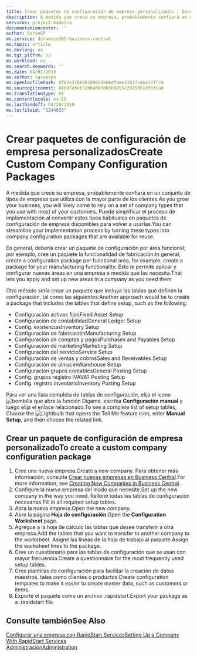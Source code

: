 ```yaml
---
title: Crear paquetes de configuración de empresa personalizados | Documentos de Microsoft
description: A medida que crece su empresa, probablemente confiará en un conjunto de tipos de empresa que utiliza con la mayor parte de los clientes. Puede simplificar el proceso de implementación al convertir estos tipos habituales en paquetes de configuración de empresa disponibles para volver a usarlas.
services: project-madeira
documentationcenter: ''
author: SorenGP
ms.service: dynamics365-business-central
ms.topic: article
ms.devlang: na
ms.tgt_pltfrm: na
ms.workload: na
ms.search.keywords: ''
ms.date: 04/01/2019
ms.author: sgroespe
ms.openlocfilehash: 0f87e3708802898d1b86dfaae31b37cdee37ff74
ms.sourcegitcommit: 60b87e5eb32bb408dd65b9855c29159b1dfbfca8
ms.translationtype: HT
ms.contentlocale: es-ES
ms.lasthandoff: 04/29/2019
ms.locfileid: "1244635"
---
```

# <a name="create-custom-company-configuration-packages"></a><span data-ttu-id="e4a67-104">Crear paquetes de configuración de empresa personalizados</span><span class="sxs-lookup"><span data-stu-id="e4a67-104">Create Custom Company Configuration Packages</span></span>
<span data-ttu-id="e4a67-105">A medida que crece su empresa, probablemente confiará en un conjunto de tipos de empresa que utiliza con la mayor parte de los clientes.</span><span class="sxs-lookup"><span data-stu-id="e4a67-105">As you grow your business, you will likely come to rely on a set of company types that you use with most of your customers.</span></span> <span data-ttu-id="e4a67-106">Puede simplificar el proceso de implementación al convertir estos tipos habituales en paquetes de configuración de empresa disponibles para volver a usarlas.</span><span class="sxs-lookup"><span data-stu-id="e4a67-106">You can streamline your implementation process by turning these types into company configuration packages that are available for reuse.</span></span>  

<span data-ttu-id="e4a67-107">En general, debería crear un paquete de configuración por área funcional; por ejemplo, cree un paquete la funcionalidad de fabricación.</span><span class="sxs-lookup"><span data-stu-id="e4a67-107">In general, create a configuration package per functional area, for example, create a package for your manufacturing functionality.</span></span> <span data-ttu-id="e4a67-108">Esto le permite aplicar y configurar nuevas áreas en una empresa a medida que las necesita.</span><span class="sxs-lookup"><span data-stu-id="e4a67-108">That lets you apply and set up new areas in a company as you need them</span></span>  

<span data-ttu-id="e4a67-109">Otro método sería crear un paquete que incluya las tablas que definen la configuración, tal como las siguientes:</span><span class="sxs-lookup"><span data-stu-id="e4a67-109">Another approach would be to create a package that includes the tables that define setup, such as the following:</span></span>  

-   <span data-ttu-id="e4a67-110">Configuración activos fijos</span><span class="sxs-lookup"><span data-stu-id="e4a67-110">Fixed Asset Setup</span></span>  
-   <span data-ttu-id="e4a67-111">Configuración de contabilidad</span><span class="sxs-lookup"><span data-stu-id="e4a67-111">General Ledger Setup</span></span>  
-   <span data-ttu-id="e4a67-112">Config. existencias</span><span class="sxs-lookup"><span data-stu-id="e4a67-112">Inventory Setup</span></span>  
-   <span data-ttu-id="e4a67-113">Configuración de fabricación</span><span class="sxs-lookup"><span data-stu-id="e4a67-113">Manufacturing Setup</span></span>  
-   <span data-ttu-id="e4a67-114">Configuración de compras y pagos</span><span class="sxs-lookup"><span data-stu-id="e4a67-114">Purchases and Payables Setup</span></span>  
-   <span data-ttu-id="e4a67-115">Configuración de marketing</span><span class="sxs-lookup"><span data-stu-id="e4a67-115">Marketing Setup</span></span>  
-   <span data-ttu-id="e4a67-116">Configuración del servicio</span><span class="sxs-lookup"><span data-stu-id="e4a67-116">Service Setup</span></span>  
-   <span data-ttu-id="e4a67-117">Configuración de ventas y cobros</span><span class="sxs-lookup"><span data-stu-id="e4a67-117">Sales and Receivables Setup</span></span>  
-   <span data-ttu-id="e4a67-118">Configuración de almacén</span><span class="sxs-lookup"><span data-stu-id="e4a67-118">Warehouse Setup</span></span>  
-   <span data-ttu-id="e4a67-119">Configuración grupos contables</span><span class="sxs-lookup"><span data-stu-id="e4a67-119">General Posting Setup</span></span>  
-   <span data-ttu-id="e4a67-120">Config. grupos registro IVA</span><span class="sxs-lookup"><span data-stu-id="e4a67-120">VAT Posting Setup</span></span>  
-   <span data-ttu-id="e4a67-121">Config. registro inventario</span><span class="sxs-lookup"><span data-stu-id="e4a67-121">Inventory Posting Setup</span></span>  

<span data-ttu-id="e4a67-122">Para ver una lista completa de tablas de configuración, elija el icono ![bombilla que abre la función Dígame](media/ui-search/search_small.png "Dígame que desea hacer"), escriba **Configuración manual** y luego elija el enlace relacionado.</span><span class="sxs-lookup"><span data-stu-id="e4a67-122">To see a complete list of setup tables, Choose the ![Lightbulb that opens the Tell Me feature](media/ui-search/search_small.png "Tell me what you want to do") icon, enter **Manual Setup**, and then choose the related link.</span></span>  

## <a name="to-create-a-custom-company-configuration-package"></a><span data-ttu-id="e4a67-123">Crear un paquete de configuración de empresa personalizado</span><span class="sxs-lookup"><span data-stu-id="e4a67-123">To create a custom company configuration package</span></span>  
1.  <span data-ttu-id="e4a67-124">Cree una nueva empresa.</span><span class="sxs-lookup"><span data-stu-id="e4a67-124">Create a new company.</span></span> <span data-ttu-id="e4a67-125">Para obtener más información, consulte [Crear nuevas empresas en Business Central](about-new-company.md).</span><span class="sxs-lookup"><span data-stu-id="e4a67-125">For more information, see [Creating New Companies in Business Central](about-new-company.md).</span></span>  
3.  <span data-ttu-id="e4a67-126">Configure la nueva empresa del modo que necesite.</span><span class="sxs-lookup"><span data-stu-id="e4a67-126">Set up the new company in the way you need.</span></span> <span data-ttu-id="e4a67-127">Rellene todas las tablas de configuración necesarias.</span><span class="sxs-lookup"><span data-stu-id="e4a67-127">Fill in all required setup tables.</span></span>  
4.  <span data-ttu-id="e4a67-128">Abra la nueva empresa.</span><span class="sxs-lookup"><span data-stu-id="e4a67-128">Open the new company.</span></span>
5. <span data-ttu-id="e4a67-129">Abre la página **Hoja de configuración**.</span><span class="sxs-lookup"><span data-stu-id="e4a67-129">Open the **Configuration Worksheet** page.</span></span>  
6.  <span data-ttu-id="e4a67-130">Agregue a la hoja de cálculo las tablas que desee transferir a otra empresa.</span><span class="sxs-lookup"><span data-stu-id="e4a67-130">Add the tables that you want to transfer to another company to the worksheet.</span></span> <span data-ttu-id="e4a67-131">Asigne las líneas de la hoja de trabajo al paquete.</span><span class="sxs-lookup"><span data-stu-id="e4a67-131">Assign the worksheet lines to the package.</span></span>  
7.  <span data-ttu-id="e4a67-132">Cree un cuestionario para las tablas de configuración que se usan con mayor frecuencia.</span><span class="sxs-lookup"><span data-stu-id="e4a67-132">Create a questionnaire for the most frequently used setup tables.</span></span>  
8.  <span data-ttu-id="e4a67-133">Cree plantillas de configuración para facilitar la creación de datos maestros, tales como clientes o productos.</span><span class="sxs-lookup"><span data-stu-id="e4a67-133">Create configuration templates to make it easier to create master data, such as customers or items.</span></span>  
9.  <span data-ttu-id="e4a67-134">Exporte el paquete como un archivo .rapidstart.</span><span class="sxs-lookup"><span data-stu-id="e4a67-134">Export your package as a .rapidstart file.</span></span>  

## <a name="see-also"></a><span data-ttu-id="e4a67-135">Consulte también</span><span class="sxs-lookup"><span data-stu-id="e4a67-135">See Also</span></span>  
[<span data-ttu-id="e4a67-136">Configurar una empresa con RapidStart Services</span><span class="sxs-lookup"><span data-stu-id="e4a67-136">Setting Up a Company With RapidStart Services</span></span>](admin-set-up-a-company-with-rapidstart.md)  
[<span data-ttu-id="e4a67-137">Administración</span><span class="sxs-lookup"><span data-stu-id="e4a67-137">Administration</span></span>](admin-setup-and-administration.md)
